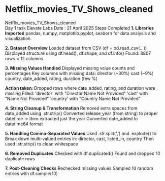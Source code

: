 # Netflix_movies_TV_Shows_cleaned
Netflix_movies_TV_Shows_cleaned  
Day 1 task Elevate Labs
Date : 21 April 2025
Steps Completed
**1. Libraries Imported**
pandas, numpy, matplotlib.pyplot, seaborn for data analysis and visualization.

**2. Dataset Overview**
Loaded dataset from CSV (df = pd.read_csv(...))
Displayed structure using df.head(), df.shape, and df.info()
Found: 8807 rows × 12 columns

**3. Missing Values Handled**
Displayed missing value counts and percentages
Key columns with missing data:
director (~30%)
cast (~9%)
country, date_added, rating, duration (few %)

**Action taken**:
Dropped rows where date_added, rating, and duration were missing
Filled:
'director' with "Director Name Not Provided"
'cast' with "Name Not Provided"
'country' with "Country Name Not Provided"

**4. String Cleanup & Transformation**
Removed extra spaces from date_added using .str.strip()
Converted release_year (from string) to proper datetime → then extracted just the year
Converted date_added to datetime64 format

**5. Handling Comma-Separated Values**
Used .str.split(',') and .explode() to:
Break down multi-valued entries in:
director, cast, listed_in, country
Then used .str.strip() to clean whitespace

**6. Removed Duplicates**
Checked with df.duplicated()
Found and dropped 10 duplicate rows

**7. Post-Cleaning Checks**
Rechecked missing values 
Sampled 10 random entries with df.sample(10)
